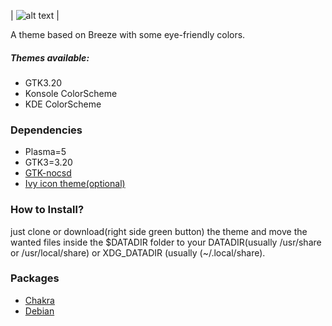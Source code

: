 | ![alt text](https://raw.githubusercontent.com/sixsixfive/Hedera/master/.Screenshot.png "Preview") |

A theme based on Breeze with some eye-friendly colors.

##### Themes available:

* GTK3.20
* Konsole ColorScheme
* KDE ColorScheme

### Dependencies

* Plasma=5
* GTK3=3.20
* [GTK-nocsd](https://github.com/PCMan/gtk3-nocsd)
* [Ivy icon theme(optional)](https://github.com/sixsixfive/Ivy)

### How to Install?

just clone or download(right side green button) the theme and move the wanted files inside the $DATADIR folder to your DATADIR(usually /usr/share or /usr/local/share) or XDG_DATADIR (usually (~/.local/share).

### Packages

* [Chakra](https://chakraos.org/ccr/packages.php?ID=7737)
* [Debian](https://github.com/sixsixfive/Hedera/raw/master/dist/hedera_current.deb)

